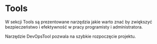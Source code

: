 # Tools 
W sekcji Tools są prezentowane narzędzia jakie warto znać by zwiększyć bezpieczeństwo i efektywność w pracy 
programisty i administratora.

Narzędzie DevOpsTool pozwala na szybkie rozpoczęcie projektu.

